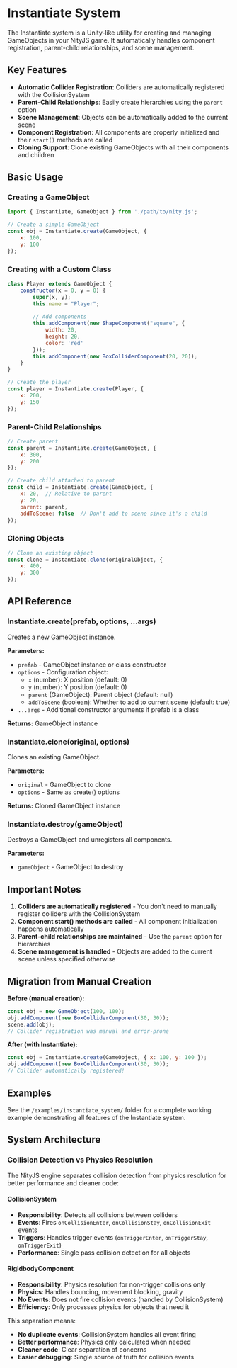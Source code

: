# Instantiate System

The Instantiate system is a Unity-like utility for creating and managing GameObjects in your NityJS game. It automatically handles component registration, parent-child relationships, and scene management.

## Key Features

- **Automatic Collider Registration**: Colliders are automatically registered with the CollisionSystem
- **Parent-Child Relationships**: Easily create hierarchies using the `parent` option
- **Scene Management**: Objects can be automatically added to the current scene
- **Component Registration**: All components are properly initialized and their `start()` methods are called
- **Cloning Support**: Clone existing GameObjects with all their components and children

## Basic Usage

### Creating a GameObject

```javascript
import { Instantiate, GameObject } from './path/to/nity.js';

// Create a simple GameObject
const obj = Instantiate.create(GameObject, {
    x: 100,
    y: 100
});
```

### Creating with a Custom Class

```javascript
class Player extends GameObject {
    constructor(x = 0, y = 0) {
        super(x, y);
        this.name = "Player";
        
        // Add components
        this.addComponent(new ShapeComponent("square", {
            width: 20,
            height: 20,
            color: 'red'
        }));
        this.addComponent(new BoxColliderComponent(20, 20));
    }
}

// Create the player
const player = Instantiate.create(Player, {
    x: 200,
    y: 150
});
```

### Parent-Child Relationships

```javascript
// Create parent
const parent = Instantiate.create(GameObject, {
    x: 300,
    y: 200
});

// Create child attached to parent
const child = Instantiate.create(GameObject, {
    x: 20,  // Relative to parent
    y: 20,
    parent: parent,
    addToScene: false  // Don't add to scene since it's a child
});
```

### Cloning Objects

```javascript
// Clone an existing object
const clone = Instantiate.clone(originalObject, {
    x: 400,
    y: 300
});
```

## API Reference

### Instantiate.create(prefab, options, ...args)

Creates a new GameObject instance.

**Parameters:**
- `prefab` - GameObject instance or class constructor
- `options` - Configuration object:
  - `x` (number): X position (default: 0)
  - `y` (number): Y position (default: 0)
  - `parent` (GameObject): Parent object (default: null)
  - `addToScene` (boolean): Whether to add to current scene (default: true)
- `...args` - Additional constructor arguments if prefab is a class

**Returns:** GameObject instance

### Instantiate.clone(original, options)

Clones an existing GameObject.

**Parameters:**
- `original` - GameObject to clone
- `options` - Same as create() options

**Returns:** Cloned GameObject instance

### Instantiate.destroy(gameObject)

Destroys a GameObject and unregisters all components.

**Parameters:**
- `gameObject` - GameObject to destroy

## Important Notes

1. **Colliders are automatically registered** - You don't need to manually register colliders with the CollisionSystem
2. **Component start() methods are called** - All component initialization happens automatically
3. **Parent-child relationships are maintained** - Use the `parent` option for hierarchies
4. **Scene management is handled** - Objects are added to the current scene unless specified otherwise

## Migration from Manual Creation

**Before (manual creation):**
```javascript
const obj = new GameObject(100, 100);
obj.addComponent(new BoxColliderComponent(30, 30));
scene.add(obj);
// Collider registration was manual and error-prone
```

**After (with Instantiate):**
```javascript
const obj = Instantiate.create(GameObject, { x: 100, y: 100 });
obj.addComponent(new BoxColliderComponent(30, 30));
// Collider automatically registered!
```

## Examples

See the `/examples/instantiate_system/` folder for a complete working example demonstrating all features of the Instantiate system.

## System Architecture

### Collision Detection vs Physics Resolution

The NityJS engine separates collision detection from physics resolution for better performance and cleaner code:

#### CollisionSystem
- **Responsibility**: Detects all collisions between colliders
- **Events**: Fires `onCollisionEnter`, `onCollisionStay`, `onCollisionExit` events
- **Triggers**: Handles trigger events (`onTriggerEnter`, `onTriggerStay`, `onTriggerExit`)
- **Performance**: Single pass collision detection for all objects

#### RigidbodyComponent  
- **Responsibility**: Physics resolution for non-trigger collisions only
- **Physics**: Handles bouncing, movement blocking, gravity
- **No Events**: Does not fire collision events (handled by CollisionSystem)
- **Efficiency**: Only processes physics for objects that need it

This separation means:
- **No duplicate events**: CollisionSystem handles all event firing
- **Better performance**: Physics only calculated when needed
- **Cleaner code**: Clear separation of concerns
- **Easier debugging**: Single source of truth for collision events
